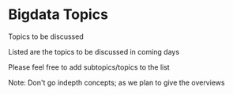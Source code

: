 # Bigdata Topics
Topics to be discussed

Listed are the topics to be discussed in coming days

Please feel free to add subtopics/topics to the list 

Note: Don't go indepth concepts; as we plan to give the overviews




